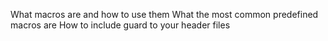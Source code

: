 What macros are and how to use them
What the most common predefined macros are
How to include guard to your header files
